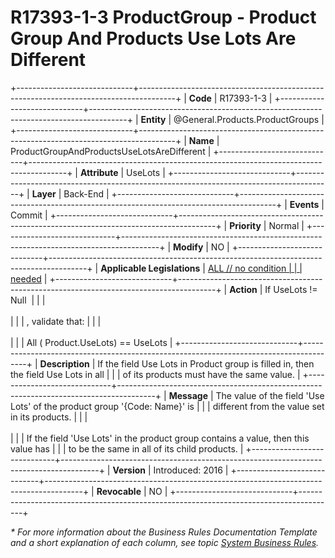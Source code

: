 ﻿---
erp.type: business-rule
erp.entity: General.Products.ProductGroups
---

# R17393-1-3 ProductGroup - Product Group And Products Use Lots Are Different
+-----------------------------+---------------------------------------------------------------------------------------+
| **Code**                    | R17393-1-3                                                                            |
+-----------------------------+---------------------------------------------------------------------------------------+
| **Entity**                  | @General.Products.ProductGroups                                                       |
+-----------------------------+---------------------------------------------------------------------------------------+
| **Name**                    | ProductGroupAndProductsUseLotsAreDifferent                                            |
+-----------------------------+---------------------------------------------------------------------------------------+
| **Attribute**               | UseLots                                                                               |
+-----------------------------+---------------------------------------------------------------------------------------+
| **Layer**                   | Back-End                                                                              |
+-----------------------------+---------------------------------------------------------------------------------------+
| **Events**                  | Commit                                                                                |
+-----------------------------+---------------------------------------------------------------------------------------+
| **Priority**                | Normal                                                                                |
+-----------------------------+---------------------------------------------------------------------------------------+
| **Modify**                  | NO                                                                                    |
+-----------------------------+---------------------------------------------------------------------------------------+
| **Applicable Legislations** | [ALL // no condition                                                                  |
|                             | needed](xref:applicable-legislations)                                                 |
+-----------------------------+---------------------------------------------------------------------------------------+
| **Action**                  | If UseLots != Null                                                                    |
|                             | <br/><br/>                                                                            |
|                             | , validate that:                                                                      |
|                             | <br/><br/>                                                                            |
|                             | All ( Product.UseLots) == UseLots                                                     |
+-----------------------------+---------------------------------------------------------------------------------------+
| **Description**             | If the field Use Lots in Product group is filled in, then the field Use Lots in all   |
|                             | of its products must have the same value.                                             |
+-----------------------------+---------------------------------------------------------------------------------------+
| **Message**                 | The value of the field \'Use Lots\' of the product group \'{Code: Name}\' is          |
|                             | different from the value set in its products.                                         |
|                             | <br/><br/>                                                                            |
|                             | If the field \'Use Lots\' in the product group contains a value, then this value has  |
|                             | to be the same in all of its child products.                                          |
+-----------------------------+---------------------------------------------------------------------------------------+
| **Version**                 | Introduced: 2016                                                                      |
+-----------------------------+---------------------------------------------------------------------------------------+
| **Revocable**               | NO                                                                                    |
+-----------------------------+---------------------------------------------------------------------------------------+

*\* For more information about the Business Rules Documentation Template and a short explanation of each column, see
topic [System Business Rules](../templates/template-description-system-business-rules.md).*

